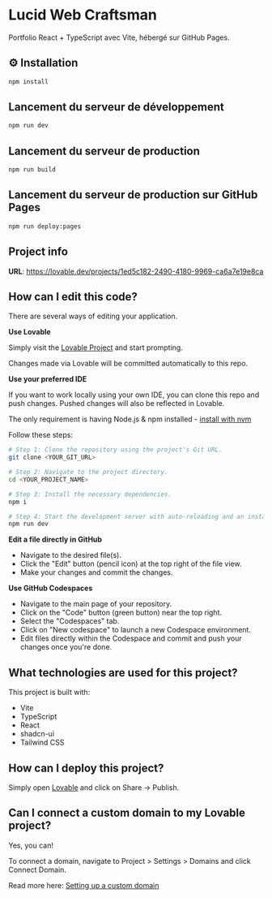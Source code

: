# Lucid Web Craftsman

Portfolio React + TypeScript avec Vite, hébergé sur GitHub Pages.

## ⚙️ Installation

```bash
npm install
```

## Lancement du serveur de développement

```bash
npm run dev
```

## Lancement du serveur de production

```bash
npm run build
```

## Lancement du serveur de production sur GitHub Pages

```bash
npm run deploy:pages
```

## Project info

**URL**: https://lovable.dev/projects/1ed5c182-2490-4180-9969-ca6a7e19e8ca

## How can I edit this code?

There are several ways of editing your application.

**Use Lovable**

Simply visit the [Lovable Project](https://lovable.dev/projects/1ed5c182-2490-4180-9969-ca6a7e19e8ca) and start prompting.

Changes made via Lovable will be committed automatically to this repo.

**Use your preferred IDE**

If you want to work locally using your own IDE, you can clone this repo and push changes. Pushed changes will also be reflected in Lovable.

The only requirement is having Node.js & npm installed - [install with nvm](https://github.com/nvm-sh/nvm#installing-and-updating)

Follow these steps:

```sh
# Step 1: Clone the repository using the project's Git URL.
git clone <YOUR_GIT_URL>

# Step 2: Navigate to the project directory.
cd <YOUR_PROJECT_NAME>

# Step 3: Install the necessary dependencies.
npm i

# Step 4: Start the development server with auto-reloading and an instant preview.
npm run dev
```

**Edit a file directly in GitHub**

- Navigate to the desired file(s).
- Click the "Edit" button (pencil icon) at the top right of the file view.
- Make your changes and commit the changes.

**Use GitHub Codespaces**

- Navigate to the main page of your repository.
- Click on the "Code" button (green button) near the top right.
- Select the "Codespaces" tab.
- Click on "New codespace" to launch a new Codespace environment.
- Edit files directly within the Codespace and commit and push your changes once you're done.

## What technologies are used for this project?

This project is built with:

- Vite
- TypeScript
- React
- shadcn-ui
- Tailwind CSS

## How can I deploy this project?

Simply open [Lovable](https://lovable.dev/projects/1ed5c182-2490-4180-9969-ca6a7e19e8ca) and click on Share -> Publish.

## Can I connect a custom domain to my Lovable project?

Yes, you can!

To connect a domain, navigate to Project > Settings > Domains and click Connect Domain.

Read more here: [Setting up a custom domain](https://docs.lovable.dev/tips-tricks/custom-domain#step-by-step-guide)
